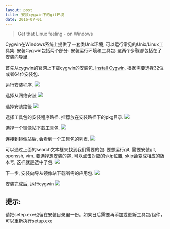 ```yaml
---
layout: post
title: 安装cygwin下的git环境
date: 2016-07-01
---
```


> Get that Linux feeling - on Windows

Cygwin在Windows系统上提供了一套类Unix环境, 可以运行常见的Unix/Linux工具集. 安装Cygwin包括两个部分: 安装运行环境和工具包. 这两个步骤都包括在了安装向导里.

首先从cygwin的官网上下载cygwin的安装包. [Install Cygwin](https://cygwin.com/install.html "Install Cygwin").
根据需要选择32位或者64位安装包.

运行安装程序.
![][img-cygwin1]

选择从网络安装
![][img-cygwin2]

选择安装路径
![][img-cygwin3]

选择工具包的安装程序路径. 推荐放在安装路径下的pkg目录.
![][img-cygwin4]

选择一个镜像站下载工具包.
![][img-cygwin5]

连接到镜像站后, 会看到一个工具包的列表.
![][img-cygwin6]

可以通过上面的search文本框来找到我们需要的包.
要想运行git, 需要安装git, openssh, vim.
要选择想安装的包, 可以点击对应的skip位置, skip会变成相应的版本号, 这样就是选中了包.
![][img-cygwin7]

下一步, 安装向导从镜像站下载所需的应用包.
![][img-cygwin8]

安装完成后, 运行cygwin
![][img-cygwin9]

## 提示:
请把setep.exe也留在安装目录里一份。如果日后需要再添加或更新工具包/组件，可以重新执行setup.exe




[img-cygwin1]: http://7xpcsj.com1.z0.glb.clouddn.com/cygwin1.png
[img-cygwin2]: http://7xpcsj.com1.z0.glb.clouddn.com/cygwin2.png
[img-cygwin3]: http://7xpcsj.com1.z0.glb.clouddn.com/cygwin3.png
[img-cygwin4]: http://7xpcsj.com1.z0.glb.clouddn.com/cygwin4.png
[img-cygwin5]: http://7xpcsj.com1.z0.glb.clouddn.com/cygwin5.png
[img-cygwin6]: http://7xpcsj.com1.z0.glb.clouddn.com/cygwin6.png
[img-cygwin7]: http://7xpcsj.com1.z0.glb.clouddn.com/cygwin7.png
[img-cygwin8]: http://7xpcsj.com1.z0.glb.clouddn.com/cygwin8.png
[img-cygwin9]: http://7xpcsj.com1.z0.glb.clouddn.com/cygwin9.png